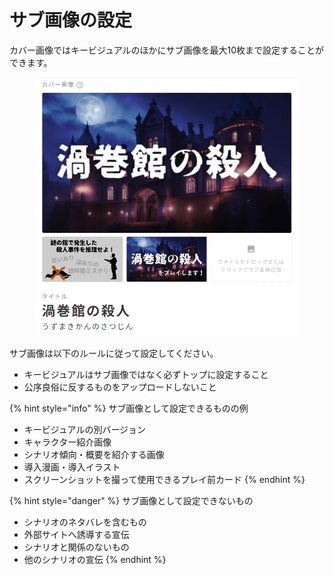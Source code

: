 # サブ画像の設定

カバー画像ではキービジュアルのほかにサブ画像を最大10枚まで設定することができます。



<figure><img src="../../.gitbook/assets/image (147).png" alt="" width="563"><figcaption></figcaption></figure>



サブ画像は以下のルールに従って設定してください。

* キービジュアルはサブ画像ではなく必ずトップに設定すること
* 公序良俗に反するものをアップロードしないこと

{% hint style="info" %}
サブ画像として設定できるものの例

* キービジュアルの別バージョン
* キャラクター紹介画像
* シナリオ傾向・概要を紹介する画像
* 導入漫画・導入イラスト
* スクリーンショットを撮って使用できるプレイ前カード
{% endhint %}

{% hint style="danger" %}
サブ画像として設定できないもの

* シナリオのネタバレを含むもの
* 外部サイトへ誘導する宣伝
* シナリオと関係のないもの
* 他のシナリオの宣伝
{% endhint %}

